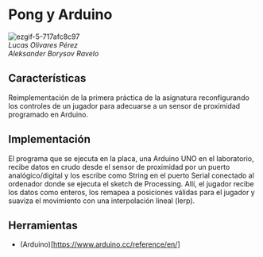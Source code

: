 # Pong y Arduino
![ezgif-5-717afc8c97](https://user-images.githubusercontent.com/47455265/153283496-124530cf-142f-4950-901d-519f9b7ff0e7.gif)
<br>*Lucas Olivares Pérez*<br>*Aleksander Borysov Ravelo*
## Características
Reimplementación de la primera práctica de la asignatura reconfigurando los controles de un jugador para adecuarse a un sensor de proximidad programado en Arduino.
## Implementación
El programa que se ejecuta en la placa, una Arduino UNO en el laboratorio, recibe datos en crudo desde el sensor de proximidad por un puerto analógico/digital y los escribe como String en el puerto Serial conectado al ordenador donde se ejecuta el sketch de Processing. Allí, el jugador recibe los datos como enteros, los remapea a posiciones válidas para el jugador y suaviza el movimiento con una interpolación lineal (lerp).
## Herramientas
- (Arduino)[https://www.arduino.cc/reference/en/]
